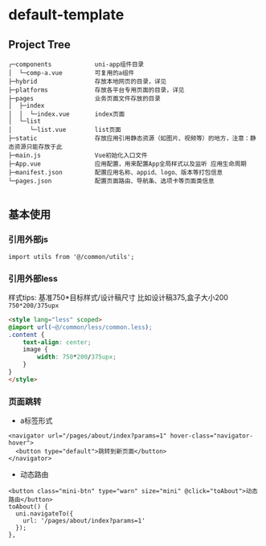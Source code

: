 # default-template

## Project Tree
```
┌─components            uni-app组件目录
│  └─comp-a.vue         可复用的a组件
├─hybrid                存放本地网页的目录，详见
├─platforms             存放各平台专用页面的目录，详见
├─pages                 业务页面文件存放的目录
│  ├─index
│  │  └─index.vue       index页面
│  └─list
│     └─list.vue        list页面
├─static                存放应用引用静态资源（如图片、视频等）的地方，注意：静态资源只能存放于此
├─main.js               Vue初始化入口文件
├─App.vue               应用配置，用来配置App全局样式以及监听 应用生命周期
├─manifest.json         配置应用名称、appid、logo、版本等打包信息
└─pages.json            配置页面路由、导航条、选项卡等页面类信息
    
```

## 基本使用
### 引用外部js
`import utils from '@/common/utils';`
### 引用外部less
样式tips: 
基准750*目标样式/设计稿尺寸
比如设计稿375,盒子大小200
`750*200/375upx`
```html
<style lang="less" scoped>
@import url(~@/common/less/common.less);
.content {
	text-align: center;
	image {
		width: 750*200/375upx;
	}
}
</style>
```
### 页面跳转
- a标签形式
```vue
<navigator url="/pages/about/index?params=1" hover-class="navigator-hover">
  <button type="default">跳转到新页面</button>
</navigator>
```
- 动态路由
```vue
<button class="mini-btn" type="warn" size="mini" @click="toAbout">动态路由</button>
toAbout() {
  uni.navigateTo({
    url: '/pages/about/index?params=1'
  });
},
```
